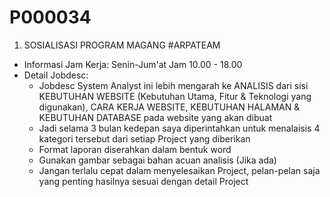 # P000034

1. SOSIALISASI PROGRAM MAGANG #ARPATEAM
- Informasi Jam Kerja: Senin-Jum'at Jam 10.00 - 18.00
- Detail Jobdesc:
	- Jobdesc System Analyst ini lebih mengarah ke ANALISIS dari sisi KEBUTUHAN WEBSITE (Kebutuhan Utama, Fitur & Teknologi yang digunakan), CARA KERJA WEBSITE, KEBUTUHAN HALAMAN & KEBUTUHAN DATABASE pada website yang akan dibuat
	- Jadi selama 3 bulan kedepan saya diperintahkan untuk menalaisis 4 kategori tersebut dari setiap Project yang diberikan
	- Format laporan diserahkan dalam bentuk word
	- Gunakan gambar sebagai bahan acuan analisis (Jika ada)
	- Jangan terlalu cepat dalam menyelesaikan Project, pelan-pelan saja yang penting hasilnya sesuai dengan detail Project
